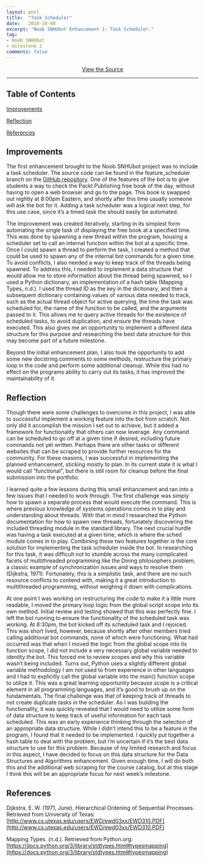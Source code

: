 ```yaml
---
layout: post
title:  "Task Scheduler"
date:   2018-10-08
excerpt: "Noob SNHUbot Enhancement 1: Task Scheduler."
tag:
- Noob SNHUbot
- milestone 2
comments: false
---
```


<center><a href="https://github.com/gsfellis/noob_snhubot/tree/feature_scheduler" target="_blank" class="btn btn-success">View the Source</a></center>

---

## Table of Contents

[Improvements](#improvements)

[Reflection](#reflection)

[References](#references)

## Improvements

The first enhancement brought to the Noob SNHUbot project was to include a task scheduler.  The source code can be found in the feature_scheduler branch on the [GitHub repository](https://github.com/gsfellis/noob_snhubot/tree/feature_scheduler).  One of the features of the bot is to give students a way to check the Packt Publishing free book of the day, without having to open a web browser and go to the page.  This book is swapped out nightly at 8:00pm Eastern, and shortly after this time usually someone will ask the bot for it.  Adding a task scheduler was a logical next step, for this use case, since it’s a timed task the should easily be automated.

The improvement was created iteratively, starting in its simplest form automating the single task of displaying the free book at a specified time.  This was done by spawning a new thread within the program, housing a scheduler set to call an internal function within the bot at a specific time.  Once I could spawn a thread to perform the task, I created a method that could be used to spawn any of the internal bot commands for a given time.  To avoid conflicts, I also needed a way to keep track of the threads being spawned.  To address this, I needed to implement a data structure that would allow me to store information about the thread being spawned, so I used a Python dictionary, an implementation of a hash table (Mapping Types, n.d.).  I used the thread ID as the key in the dictionary, and then a subsequent dictionary containing values of various data needed to track, such as the actual thread object for active querying, the time the task was scheduled for, the name of the function to be called, and the arguments passed to it.  This allows me to query active threads for the existence of scheduled tasks, to avoid duplication, and ensure the threads have executed.  This also gives me an opportunity to implement a different data structure for this purpose and researching the best data structure for this may become part of a future milestone.

Beyond the initial enhancement plan, I also took the opportunity to add some new docstring comments to some methods, restructure the primary loop in the code and perform some additional cleanup.  While this had no effect on the programs ability to carry out its tasks, it has improved the maintainability of it.

## Reflection

Though there were some challenges to overcome in this project, I was able to successful implement a working feature into the bot from scratch.  Not only did it accomplish the mission I set out to achieve, but it added a framework for functionality that others can now leverage.  Any command can be scheduled to go off at a given time if desired, including future commands not yet written.  Perhaps there are other tasks or different websites that can be scraped to provide further resources for the community.  For these reasons, I was successful in implementing the planned enhancement, sticking mostly to plan.  In its current state it is what I would call “functional”, but there is still room for cleanup before the final submission into the portfolio.

I learned quite a few lessons during this small enhancement and ran into a few issues that I needed to work through.  The first challenge was simply how to spawn a separate process that would execute the command.  This is where previous knowledge of systems operations comes in to play and understanding about threads.  With that in mind I researched the Python documentation for how to spawn new threads, fortunately discovering the included threading module in the standard library.  The next crucial hurdle was having a task executed at a given time, which is where the sched module comes in to play.  Combining these two features together is the core solution for implementing the task scheduler inside the bot.  In researching for this task, it was difficult not to stumble across the many complicated facets of multithreaded programming like the Dining philosophers problem, a classic example of synchronization issues and ways to resolve them (Dijkstra, 1971).  Fortunately, this is a simplistic task, and there are no such resource conflicts to contend with, making it a great introduction to multithreaded programming, without weighing it down with complications.

At one point I was working on restructuring the code to make it a little more readable, I moved the primary loop logic from the global script scope into its own method.  Initial review and testing showed that this was perfectly fine.  I left the bot running to ensure the functionality of the scheduled task was working.  At 8:30pm, the bot kicked off its scheduled task and I rejoiced.  This was short lived, however, because shortly after other members tried calling additional bot commands, none of which were functioning.  What had occurred was that when I moved the logic from the global scope into its function scope, I did not include a very necessary global variable needed to identity the bot.  This forced me to review scopes and why this variable wasn’t being included.  Turns out, Python uses a slightly different global variable methodology I am not used to from experience in other languages and I had to explicitly call the global variable into the main() function scope to utilize it.  This was a great learning opportunity because scope is a critical element in all programming languages, and it’s good to brush up on the fundamentals.
The final challenge was that of keeping track of threads to not create duplicate tasks in the scheduler.  As I was building the functionality, it was quickly revealed that I would need to utilize some form of data structure to keep track of useful information for each task scheduled.  This was an early experience thinking through the selection of an appropriate data structure.  While I didn’t intend this to be a feature in the program, I found that it needed to be implemented.  I quickly put together a hash table to deal with the problem, but I’m uncertain if it’s the best data structure to use for this problem.  Because of my limited research and focus in this aspect, I have decided to focus on this data structure for the Data Structures and Algorithms enhancement.  Given enough time, I will do both this and the additional web scraping for the course catalog, but at this stage I think this will be an appropriate focus for next week’s milestone.

## References

Dijkstra, E. W. (1971, June). Hierarchical Ordening of Sequential Processes. Retrieved from University of Texas: [http://www.cs.utexas.edu/users/EWD/ewd03xx/EWD310.PDF](http://www.cs.utexas.edu/users/EWD/ewd03xx/EWD310.PDF)

Mapping Types. (n.d.). Retrieved from Python.org: [https://docs.python.org/3/library/stdtypes.html#typesmapping](https://docs.python.org/3/library/stdtypes.html#typesmapping)
